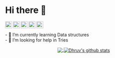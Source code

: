 # Hi there 👋

<a href="https://www.linkedin.com/in/dhruv-garg-7957911ab/">
  <img align="left" alt=" Linkedin" width="22px" src="https://cdn.jsdelivr.net/npm/simple-icons@v3/icons/linkedin.svg" />
</a>
<a href="https://github.com/akuma-dhruv">
  <img align="left" alt=" GitHub" width="22px" src="https://cdn.jsdelivr.net/npm/simple-icons@v3/icons/github.svg" />
</a>
<a href="mailto:dhruvgarg79@gmail.com">
  <img align="left" alt=" Mail" width="22px" src="https://cdn.jsdelivr.net/npm/simple-icons@v3/icons/gmail.svg" />
</a>
<a href="https://www.instagram.com/flummoxed_bamboozle/">
  <img align="left" alt=" Instagram" width="22px" src="https://cdn.jsdelivr.net/npm/simple-icons@v3/icons/instagram.svg" />
</a>
<a href="https://www.hackerrank.com/akuma_Dhruv">
  <img align="left" alt=" HackerRank" width="22px" src="https://cdn.jsdelivr.net/npm/simple-icons@v3/icons/hackerrank.svg" />
</a>
<br></br>
- 🌱 I’m currently learning Data structures <br>
- 👯 I’m looking for help in Tries <br>
<p align="center">
<a href = " ">
  <img align="center" src="https://github-readme-stats.vercel.app/api/top-langs/?username=akuma-dhruv&theme=synthwave" />
  <img align="center" src="https://github-readme-stats.vercel.app/api?username=akuma-dhruv&show_icons=true&theme=synthwave" alt="Dhruv's github stats"/>
</a>
</p>
<br></br>
<!--
**akuma-Dhruv/akuma-dhruv** is a ✨ _special_ ✨ repository because its `README.md` (this file) appears on your GitHub profile.

Here are some ideas to get you started:

- 🔭 I’m currently working on ...
- 🌱 I’m currently learning ...
- 👯 I’m looking to collaborate on ...
- 🤔 I’m looking for help with ...
- 💬 Ask me about ...
- 📫 How to reach me: ...
- 😄 Pronouns: ...
- ⚡ Fun fact: ...
-->
